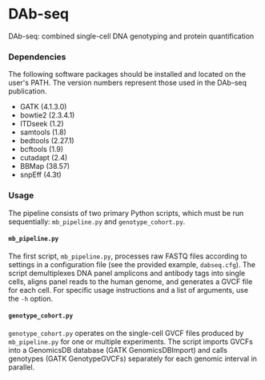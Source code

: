 # DAb-seq
DAb-seq: combined single-cell DNA genotyping and protein quantification

### Dependencies

The following software packages should be installed and located on the user's PATH. The version numbers represent those used in the DAb-seq publication.

* GATK (4.1.3.0)
* bowtie2 (2.3.4.1)
* ITDseek (1.2)
* samtools (1.8)
* bedtools (2.27.1)
* bcftools (1.9)
* cutadapt (2.4)
* BBMap (38.57)
* snpEff (4.3t)

### Usage

The pipeline consists of two primary Python scripts, which must be run sequentially: `mb_pipeline.py` and `genotype_cohort.py`.

#### `mb_pipeline.py`

The first script, `mb_pipeline.py`, processes raw FASTQ files according to settings in a configuration file (see the provided example, `dabseq.cfg`). The script demultiplexes DNA panel amplicons and antibody tags into single cells, aligns panel reads to the human genome, and generates a GVCF file for each cell. For specific usage instructions and a list of arguments, use the `-h` option.

#### `genotype_cohort.py`

`genotype_cohort.py` operates on the single-cell GVCF files produced by `mb_pipeline.py` for one or multiple experiments. The script imports GVCFs into a GenomicsDB database (GATK GenomicsDBImport) and calls genotypes (GATK GenotypeGVCFs) separately for each genomic interval in parallel.
